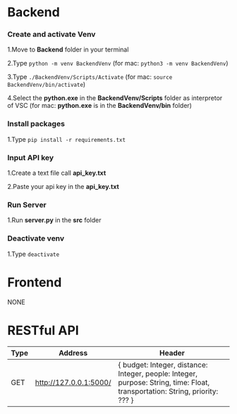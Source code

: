 # Backend

### Create and activate Venv

1.Move to **Backend** folder in your terminal

2.Type `python -m venv BackendVenv` (for mac: `python3 -m venv BackendVenv`)

3.Type `./BackendVenv/Scripts/Activate` (for mac: `source BackendVenv/bin/activate`)

4.Select the **python.exe** in the **BackendVenv/Scripts** folder as interpretor of VSC (for mac: **python.exe** is in the **BackendVenv/bin** folder)

### Install packages

1.Type `pip install -r requirements.txt`

### Input API key

1.Create a text file call **api_key.txt**

2.Paste your api key in the **api_key.txt**

### Run Server

1.Run **server.py** in the **src** folder

### Deactivate venv

1.Type `deactivate`

# Frontend

NONE

# RESTful API


|Type|Address|Header|
|--|--|--|
|GET|http://127.0.0.1:5000/ |{ budget: Integer, distance: Integer, people: Integer, purpose: String, time: Float, transportation: String, priority: ???  }|
